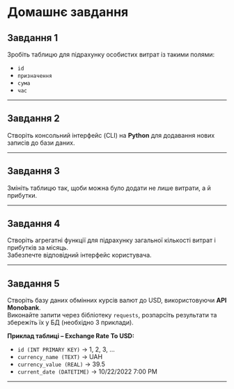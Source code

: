 # Домашнє завдання

## Завдання 1

Зробіть таблицю для підрахунку особистих витрат із такими полями:

- `id`
- `призначення`
- `сума`
- `час`

---

## Завдання 2

Створіть консольний інтерфейс (CLI) на **Python** для додавання нових записів до бази даних.

---

## Завдання 3

Змініть таблицю так, щоби можна було додати не лише витрати, а й прибутки.

---

## Завдання 4

Створіть агрегатні функції для підрахунку загальної кількості витрат і прибутків за місяць.  
Забезпечте відповідний інтерфейс користувача.

---

## Завдання 5

Створіть базу даних обмінних курсів валют до USD, використовуючи **API Monobank**.  
Виконайте запити через бібліотеку `requests`, розпарсіть результати та збережіть їх у БД (необхідно 3 приклади).

**Приклад таблиці – Exchange Rate To USD:**

- `id (INT PRIMARY KEY)` → 1, 2, 3, ...
- `currency_name (TEXT)` → UAH
- `currency_value (REAL)` → 39.5
- `current_date (DATETIME)` → 10/22/2022 7:00 PM

---

